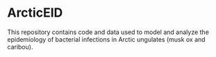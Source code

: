 # ArcticEID
This repository contains code and data used to model and analyze the epidemiology of bacterial infections in Arctic ungulates (musk ox and caribou). 
